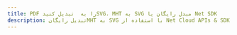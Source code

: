 ---title: PDF را به  تبدیل کنیدSVG، MHT به SVG مبدل رایگان یا Net SDKdescription: تبدیل رایگانMHT به SVG با استفاده از Net Cloud APIs & SDK همچنین اسناد PDF را در Cloud ایجاد، ویرایش و رندر کنید.---